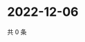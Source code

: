 # 2022-12-06

共 0 条

<!-- BEGIN WEIBO -->
<!-- 最后更新时间 Tue Dec 06 2022 18:14:49 GMT+0800 (China Standard Time) -->

<!-- END WEIBO -->
